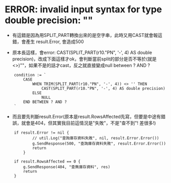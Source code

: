 # ERROR: invalid input syntax for type double precision: ""

- 有這錯是因為用SPLIT_PART轉換出來的是空字串，此時又用CAST就會報這錯，會產生 result.Error, 會造成500


- 原本長這樣，會error: CAST(SPLIT_PART(r10."PN", '-', 4) AS double precision)，改成下面這樣才ok，會判斷當前split的部分是否不等於(就是<>)""，如果不是的話才cast，反之就直接變成null between ? AND ? 
```Golang
	condition := `
		CASE 
			WHEN TRIM(SPLIT_PART(r10."PN", '-', 4)) <> '' THEN 
				CAST(SPLIT_PART(r10."PN", '-', 4) AS double precision) 
			ELSE 
				NULL 
		END BETWEEN ? AND ?
    `
```

- 而且要先判斷result.Error(原本是result.RowsAffected先寫，但要是中途有錯誤，就會是404，但其實我目前這情況是"失敗"，不是"查不到"! 差很多!)

```Golang
	if result.Error != nil {
			// util.Log("查詢庫存資料失敗", nil, result.Error.Error())
			g.SendResponse(500, "查詢庫存資料失敗", result.Error.Error())
			return
		}

	if result.RowsAffected == 0 {
		g.SendResponse(404, "查無庫存資料", res)
		return
	}

```
   